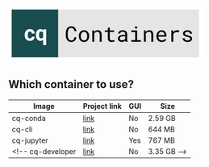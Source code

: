 ![logo](./logo/logo.svg)

## Which container to use?

Image | Project link | GUI | Size
--- | --- | --- | ---
cq-conda | [link](/cq-conda) | No | 2.59 GB
cq-cli | [link](/cq-cli) | No | 644 MB
cq-jupyter | [link](https://github.com/bernhard-42/jupyter-cadquery) | Yes | 767 MB
<!-- cq-developer | [link](/cq-developer) | No | 3.35 GB -->